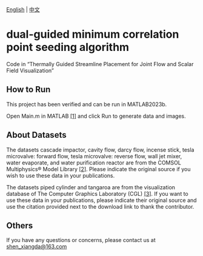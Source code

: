 [English](./README-en.md) | [中文](../zh/README-zh.md)
# dual-guided minimum correlation point seeding algorithm
Code in “Thermally Guided Streamline Placement for Joint Flow and Scalar Field Visualization”
## How to Run
This project has been verified and can be run in MATLAB2023b.

Open Main.m in MATLAB [[1]](https://matlab.mathworks.com/) and click Run to generate data and images.

## About Datasets
The datasets cascade impactor, cavity flow, darcy flow, incense stick, tesla microvalve: forward flow, tesla microvalve: reverse flow, wall jet mixer, water evaporate, and water purification reactor are from the COMSOL Multiphysics® Model Library [[2]](https://www.comsol.com/models). Please indicate the original source if you wish to use these data in your publications.

The datasets piped cylinder and tangaroa are from the visualization database of The Computer Graphics Laboratory (CGL) [[3]](https://cgl.ethz.ch/research/visualization/data.php). If you want to use these data in your publications, please indicate their original source and use the citation provided next to the download link to thank the contributor.

## Others
If you have any questions or concerns, please contact us at shen_xiangda@163.com
